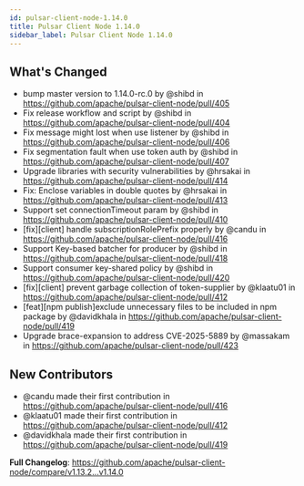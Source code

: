 ```yaml
---
id: pulsar-client-node-1.14.0
title: Pulsar Client Node 1.14.0
sidebar_label: Pulsar Client Node 1.14.0
---
```


## What's Changed
* bump master version to 1.14.0-rc.0 by @shibd in https://github.com/apache/pulsar-client-node/pull/405
* Fix release workflow and script by @shibd in https://github.com/apache/pulsar-client-node/pull/404
* Fix message might lost when use listener by @shibd in https://github.com/apache/pulsar-client-node/pull/406
* Fix segmentation fault when use token auth by @shibd in https://github.com/apache/pulsar-client-node/pull/407
* Upgrade libraries with security vulnerabilities by @hrsakai in https://github.com/apache/pulsar-client-node/pull/414
* Fix: Enclose variables in double quotes by @hrsakai in https://github.com/apache/pulsar-client-node/pull/413
* Support set connectionTimeout param by @shibd in https://github.com/apache/pulsar-client-node/pull/410
* [fix][client] handle subscriptionRolePrefix properly by @candu in https://github.com/apache/pulsar-client-node/pull/416
* Support Key-based batcher for producer by @shibd in https://github.com/apache/pulsar-client-node/pull/418
* Support consumer key-shared policy by @shibd in https://github.com/apache/pulsar-client-node/pull/420
* [fix][client] prevent garbage collection of token-supplier by @klaatu01 in https://github.com/apache/pulsar-client-node/pull/412
* [feat][npm publish]exclude unnecessary files to be included in npm package by @davidkhala in https://github.com/apache/pulsar-client-node/pull/419
* Upgrade brace-expansion to address CVE-2025-5889 by @massakam in https://github.com/apache/pulsar-client-node/pull/423

## New Contributors
* @candu made their first contribution in https://github.com/apache/pulsar-client-node/pull/416
* @klaatu01 made their first contribution in https://github.com/apache/pulsar-client-node/pull/412
* @davidkhala made their first contribution in https://github.com/apache/pulsar-client-node/pull/419

**Full Changelog**: https://github.com/apache/pulsar-client-node/compare/v1.13.2...v1.14.0
